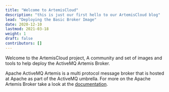 ```yaml
---
title: "Welcome to ArtemisCloud"
description: "this is just our first hello to our ArtemisCloud blog"
lead: "Deploying the Basic Broker Image"
date: 2020-12-10
lastmod: 2021-03-18
weight: 1
draft: false
contributors: []
---
```


Welcome to the ArtemisCloud project, A community and set of images and tools to help deploy the ActiveMQ Artemis Broker.

 Apache ActiveMQ Artemis is a multi protocol message broker that is hosted at Apache as part of the ActiveMQ umbrella. For more on the Apache Artemis Broker take a look at the [documentation](https://activemq.apache.org/components/artemis/documentation/).
